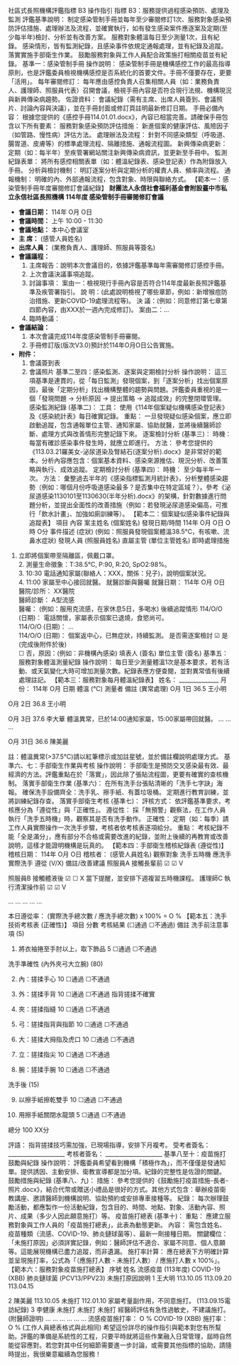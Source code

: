 社區式長照機構評鑑指標 B3 操作指引
指標 B3：服務提供過程感染預防、處理及監測
評鑑基準說明：
制定感染管制手冊並每年至少審閱修訂1次、服務對象感染預防評估措施、處理辦法及流程，並確實執行，如有發生感染案件應逐案及定期(至少每半年)檢討、分析並有改善方案。
服務對象體溫每日至少測量1次，且有紀錄。
感染情形，皆有監測紀錄，且感染事件依規定通報處理，並有紀錄及追蹤。
落實實施手部衛生作業。
鼓勵服務對象與工作人員配合政策施打相關疫苗並有紀錄。
基準一：感染管制手冊
操作說明：
感染管制手冊是機構感控工作的最高指導原則，也是評鑑委員檢視機構感控是否系統化的首要文件。手冊不僅要存在，更要「活用」。
每年審閱修訂： 每年應由感控負責人召集相關人員（如：業務負責人、護理師、照服員代表）召開會議，檢視手冊內容是否符合現行法規、機構現況與新興傳染病趨勢。
佐證資料： 會議紀錄（需有主席、出席人員簽到、會議照片、討論內容與決議），並在手冊封面或修訂頁註明最新修訂日期。
手冊必備內容： 根據您提供的《感控手冊114.01.01.docx》，內容已相當完善。請確保手冊包含以下所有要素：
服務對象感染預防評估措施： 新進個案的健康評估、風險因子（如管路、慢性病）評估方法。
處理辦法及流程： 針對不同感染類型（呼吸道、腸胃道、皮膚等）的標準處理流程、隔離措施、通報流程圖。
新興傳染病更新： 定期（如：每半年）至疾管署網站關注新興傳染病資訊，並更新至手冊中。
監測紀錄表單： 將所有感控相關表單（如：體溫紀錄表、感染登記表）作為附錄放入手冊。
分析與檢討機制： 明訂逐案分析與定期分析的權責人員、頻率與流程。
通報機制： 明確的內、外部通報流程，包含對象、時限與聯絡方式。
【範本一：感染管制手冊年度審閱修訂會議紀錄】
**財團法人永信社會福利基金會附設臺中市私立永信社區長照機構****114年度 感染管制手冊審閱修訂會議**- **會議日期：** 114年 O月 O日- **會議時間：** 上午 10:00 - 11:30- **會議地點：** 本中心會議室- **主      席：** (感管人員姓名)- **出席人員：** (業務負責人、護理師、照服員等簽名)- **會議議程：**    1.  主席報告：說明本次會議目的，依據評鑑基準每年需審閱修訂感控手冊。    2.  上次會議決議事項追蹤。    3.  討論事項：        案由一：檢視現行手冊內容是否符合114年度最新長照評鑑基準及疾管署指引。        說  明：(此處說明檢視了哪些章節，例如：新增猴痘防治措施、更新COVID-19處理流程等)。        決  議：(例如：同意修訂第七章第四節內容，由XXX於一週內完成修訂)。        案由二：...    4.  臨時動議：- **會議結論：**    1.  本次會議完成114年度感染管制手冊審閱。    2.  手冊修訂版(版次V3.0)預計於114年O月O日公告實施。- **附件：**    1.  會議簽到表    2.  會議照片
基準二至四：感染監測、逐案與定期檢討分析
操作說明：
這三項基準是連貫的，從「每日監測」發現個案，到「逐案分析」找出個案原因，最後「定期分析」找出機構整體的趨勢與問題。評鑑委員重視的是一個「發現問題 -> 分析原因 -> 提出策略 -> 追蹤成效」的完整閉環管理。
感染監測紀錄 (基準二)：
工具： 使用《114年個案疑似機構感染登記表》及《感染統計表》每日確實記錄。
重點： 一旦發現疑似感染個案，應立即啟動追蹤，包含通報單位主管、通知家屬、協助就醫，並將後續醫師診斷、處理方式與改善情形完整記錄下來。
逐案檢討分析 (基準三)：
時機： 每當有確診感染事件發生時，就應立即進行。
方法： 參考您提供的《113.03.21羅美女-泌尿道染及腎結石(逐案分析).docx》是非常好的範本。分析內容應包含：個案基本資料、感染來源推估、現況分析、改善策略與執行、成效追蹤。
定期檢討分析 (基準四)：
時機： 至少每半年一次。
方法： 彙整過去半年的《感染指標監測月統計表》，分析整體感染趨勢（例如：哪個月份呼吸道感染最多？是否集中在特定區域？）。參考《泌尿道感染1130101至1130630(半年分析).docx》的架構，針對數據進行問題分析，並提出全面性的改善措施（例如：若發現泌尿道感染偏高，可推行「飲水計畫」、加強如廁訓練等）。
【範本二：個案疑似感染事件紀錄與追蹤表】
項目
內容
案主姓名
(個案姓名)
發現日期/時間
114年 O月 O日 O時 O分
事件描述 (症狀)
(例如：照服員發現個案體溫38.5°C，有咳嗽、流鼻水症狀)
發現人員
(照服員姓名)
直屬主管
(單位主管姓名)
即時處理措施
1. 立即將個案帶至隔離區，佩戴口罩。<br>2. 測量生命徵象：T:38.5°C, P:90, R:20, SpO2:98%。<br>3. 10:30 電話通知家屬(聯絡人：XXX，關係：兒子)，說明個案狀況。<br>4. 11:00 家屬至中心接回就醫。
就醫診斷與醫囑
就醫日期： 114年 O月 O日<br>醫院/診所： XX醫院<br>醫師診斷： A型流感<br>醫囑： (例如：服用克流感，在家休息5日，多喝水)
後續追蹤情形
114/O/O (日期)： 電話關懷，家屬表示個案已退燒，食慾尚可。<br>114/O/O (日期)： ...<br>114/O/O (日期)： 個案返中心，已無症狀，持續監測。
是否需逐案檢討
☑ 是 (完成後附件於後) <br>☐ 否，原因：(例如：非機構內感染)
填表人
(簽名)
單位主管
(簽名)
基準五：服務對象體溫測量紀錄
操作說明：
每日至少測量體溫1次是基本要求，若有活動、或天氣變化大時可增加測量次數。紀錄表應方便查閱，並對異常值有後續處理註記。
【範本三：服務對象每月體溫紀錄表】
姓名： ______________ 月份： 114年 O月
日期
體溫 (°C)
測量者
備註 (異常處理)
O月 1日
36.5
王小明

O月 2日
36.8
王小明

O月 3日
37.6
李大華
體溫異常，已於14:00通知家屬，15:00家屬帶回就醫。
...
...
...

O月 31日
36.6
陳美麗

註：體溫異常(>37.5°C)請以紅筆標示或加註星號，並於備註欄說明處理方式。
基準六、七：手部衛生作業與考核
操作說明：
手部衛生是預防交叉感染最有效、最經濟的方法。評鑑重點在於「落實」，因此除了張貼流程圖，更要有確實的查核機制。
落實手部衛生作業 (基準六)：
在所有洗手台張貼清晰的「洗手七字訣」海報。
確保洗手設備齊全：洗手乳、擦手紙、有蓋垃圾桶。
定期進行教育訓練，並將訓練紀錄存查。
落實手部衛生考核 (基準七)：
評核方式： 依評鑑基準要求，考核應分為「遵從性」與「正確性」。
遵從性： 採「無預警」觀察法，在工作人員執行「洗手五時機」時，觀察其是否有洗手動作。
正確性： 定期（如：每季）請工作人員實際操作一次洗手步驟，考核者依考核表逐項給分。
重點： 考核紀錄不能「全是滿分」，應有部分不合格或需要改進的紀錄，並附上後續的再教育或改善說明，這樣才能證明機構是玩真的。
【範本四：手部衛生稽核紀錄表 (遵從性)】
稽核日期： 114年 O月 O日 稽核者： (感管人員姓名)
觀察對象
洗手五時機
應洗手
實際洗手
遵從 (V/X)
備註/改善建議
照服員A
接觸長輩前
☑
☑
V

照服員B
接觸體液後
☑
☐
X
當下提醒，並安排下週複習五時機課程。
護理師C
執行清潔操作前
☑
☑
V

...
...
...
...
...

本日遵從率： (實際洗手總次數 / 應洗手總次數) x 100% = O %
【範本五：洗手技術考核表 (正確性)】
項目
分數
考核結果 (☐通過 ☐不通過)
備註
洗手前注意事項
(5)


1. 將衣袖捲至手肘以上，取下飾品
5
☐通過 ☐不通過

洗手準確性 (內外夾弓大立腕)
(80)


2. 內：搓揉手心
10
☐通過 ☐不通過

3. 外：搓揉手背
10
☐通過 ☐不通過
指背搓揉不確實
4. 夾：搓揉指縫
10
☐通過 ☐不通過

5. 弓：搓揉指背與指節
10
☐通過 ☐不通過

6. 大：搓揉大拇指及虎口
10
☐通過 ☐不通過

7. 立：搓揉指尖
10
☐通過 ☐不通過

8. 腕：搓揉手腕
10
☐通過 ☐不通過

洗手後
(15)


9. 以擦手紙擦乾雙手
10
☐通過 ☐不通過

10. 用擦手紙關閉水龍頭
5
☐通過 ☐不通過

總分
100
XX分

評語： 指背搓揉技巧需加強，已現場指導，安排下月複考。
受考者簽名： ____________________ 考核者簽名： ____________________
基準八至十：疫苗施打鼓勵與紀錄
操作說明：
評鑑委員希望看到機構「積極作為」，而不僅僅是發通知單。提供誘因、主動安排、衛教宣導都是加分項。紀錄的完整性是佐證的關鍵。
鼓勵措施與紀錄 (基準八、九)：
措施： 參考您提供的《鼓勵施打疫苗措施-長者-照片.docx》，結合代幣或贈送小禮品是很好的方式。其他方式包含：舉辦疫苗衛教講座、邀請醫師到機構說明、協助預約或安排專車接種等。
紀錄： 每次辦理鼓勵活動，都應製作一份活動紀錄，包含目的、時間、地點、對象、活動內容、照片、成果（多少人因此願意施打）等。
疫苗施打總表 (基準十)：
重點： 應建立服務對象與工作人員的「疫苗施打總表」，此表為動態更新。
內容： 需包含姓名、疫苗種類（流感、COVID-19、肺炎鏈球菌等）、最新一劑接種日期。
關鍵欄位： 「未施打原因」必須詳實記錄，例如：醫師評估不適合、家屬不同意、個人意願等。這能展現機構已盡力追蹤，而非遺漏。
施打率計算： 應在總表下方明確計算並呈現施打率，公式為「（應施打人數 - 未施打人數） / 應施打人數 x 100%」。
【範本六：服務對象疫苗施打總表】
序號
姓名
流感疫苗 (113年度)
COVID-19 (XBB)
肺炎鏈球菌 (PCV13/PPV23)
未施打原因說明
1
王大明
113.10.05
113.09.20
113.04.15

2
陳美麗
113.10.05
未施打
112.01.10
家屬考量副作用，不同意施打。 (113.09.15電訪紀錄)
3
李健康
未施打
未施打
未施打
經醫師評估有急性過敏史，不建議施打。(附醫師證明)
...
...
...
...
...
...
流感疫苗施打率： O %
COVID-19 (XBB) 施打率： O %
(工作人員總表格式與此相同)
希望這份詳尽的操作指引與範本對您有所幫助。評鑑的準備是系統性的工程，只要平時就將這些作業融入日常管理，屆時自然能從容應對。若您對其中任何細節需要進一步討論，或需要其他指標的協助，請隨時提出，我很樂意繼續為您服務！